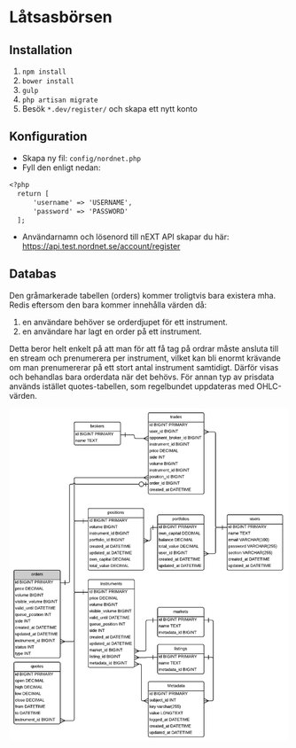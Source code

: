 # Låtsasbörsen

## Installation
1. `npm install`
2. `bower install`
3. `gulp`
4. `php artisan migrate`
5. Besök `*.dev/register/` och skapa ett nytt konto

## Konfiguration

- Skapa ny fil: `config/nordnet.php`
- Fyll den enligt nedan:
```
<?php
  return [
      'username' => 'USERNAME',
      'password' => 'PASSWORD'
  ];
```
- Användarnamn och lösenord till nEXT API skapar du här: https://api.test.nordnet.se/account/register

## Databas
Den gråmarkerade tabellen (orders) kommer troligtvis bara existera mha. Redis eftersom den bara kommer innehålla värden då:

1. en användare behöver se orderdjupet för ett instrument.
2. en användare har lagt en order på ett instrument.

Detta beror helt enkelt på att man för att få tag på ordrar måste ansluta till en stream och prenumerera per instrument, vilket kan bli enormt krävande om man prenumererar på ett stort antal instrument samtidigt. Därför visas och behandlas bara orderdata när det behövs. För annan typ av prisdata används istället quotes-tabellen, som regelbundet uppdateras med OHLC-värden. 

![database.png](https://raw.githubusercontent.com/fhqvst/cbs/master/database.png?token=AGsEwykhPbOBr9-8bs5aNkmriCcTVe6Vks5VyScwwA%3D%3D)
